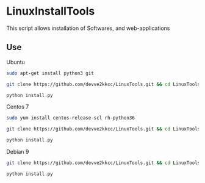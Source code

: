# LinuxInstallTools

This script allows installation of Softwares, and web-applications

## Use

Ubuntu

```bash
sudo apt-get install python3 git
```
```bash
git clone https://github.com/devve2kkcc/LinuxTools.git && cd LinuxTools/LinuxInstallTools/
```
```bash
python install.py
```
Centos 7

```bash
sudo yum install centos-release-scl rh-python36
```
```bash
git clone https://github.com/devve2kkcc/LinuxTools.git && cd LinuxTools/LinuxInstallTools/
```
```bash
python install.py
```

Debian 9

```bash
git clone https://github.com/devve2kkcc/LinuxTools.git && cd LinuxTools/LinuxInstallTools/
```
```bash
python install.py
```


